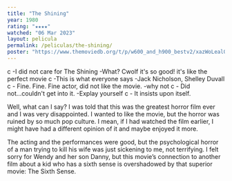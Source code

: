 ```yaml
---
title: "The Shining"
year: 1980
rating: "★★★★"
watched: "06 Mar 2023"
layout: pelicula
permalink: /peliculas/the-shining/
poster: "https://www.themoviedb.org/t/p/w600_and_h900_bestv2/xazWoLealQwEgqZ89MLZklLZD3k.jpg"
---
```


c -I did not care for The Shining
-What? Cwolf it's so good! it's like the perfect movie
c -This is what everyone says
-Jack Nicholson, Shelley Duvall
c - Fine. Fine. Fine actor, did not like the movie.
-why not
c - Did not...couldn't get into it.
-Explay yourself
c - It insists upon itself.

Well, what can I say? I was told that this was the greatest horror film ever and I was very disappointed. I wanted to like the movie, but the horror was ruined by so much pop culture. I mean, if I had watched the film earlier, I might have had a different opinion of it and maybe enjoyed it more.

The acting and the performances were good, but the psychological horror of a man trying to kill his wife was just sickening to me, not terrifying. I felt sorry for Wendy and her son Danny, but this movie’s connection to another film about a kid who has a sixth sense is overshadowed by that superior movie: The Sixth Sense.
